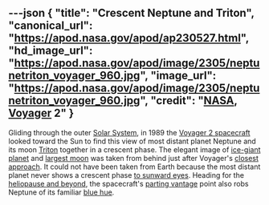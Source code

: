 ---json
{
  "title": "Crescent Neptune and Triton",
  "canonical_url": "https://apod.nasa.gov/apod/ap230527.html",
  "hd_image_url": "https://apod.nasa.gov/apod/image/2305/neptunetriton_voyager_960.jpg",
  "image_url": "https://apod.nasa.gov/apod/image/2305/neptunetriton_voyager_960.jpg",
  "credit": "[NASA](https://www.nasa.gov/), [Voyager](https://voyager.jpl.nasa.gov/) 2"
}
---

Gliding through the outer [Solar System](https://solarsystem.nasa.gov/solar-system/our-solar-system/overview/), in 1989 the [Voyager 2 spacecraft](https://www.jpl.nasa.gov/missions/voyager-2) looked toward the Sun to find this view of most distant planet Neptune and its moon [Triton](https://apod.nasa.gov/apod/ap070304.html) together in a crescent phase. The elegant image of [ice-giant planet](https://solarsystem.nasa.gov/planets/neptune/in-depth/) and [largest moon](https://en.wikipedia.org/wiki/Triton_(moon)) was taken from behind just after Voyager's [closest approach](https://apod.nasa.gov/apod/ap140826.html). It could not have been taken from Earth because the most distant planet never shows a crescent phase [to sunward eyes](https://apod.nasa.gov/apod/ap220923.html). Heading for the [heliopause and beyond](https://www.jpl.nasa.gov/news/voyager-2-illuminates-boundary-of-interstellar-space), the spacecraft's [parting vantage](https://photojournal.jpl.nasa.gov/catalog/PIA02247) point also robs Neptune of its familiar [blue hue](https://apod.nasa.gov/apod/ap150215.html).
